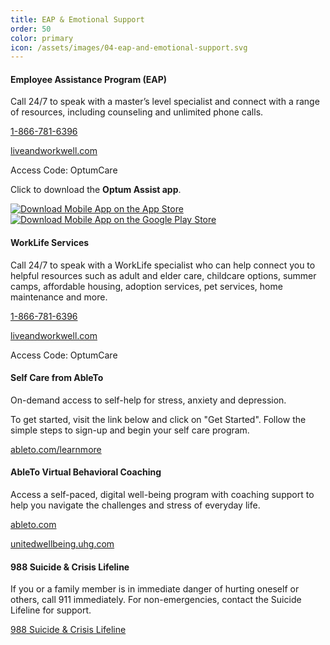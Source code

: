 ```yaml
---
title: EAP & Emotional Support
order: 50
color: primary
icon: /assets/images/04-eap-and-emotional-support.svg
---
```


#### Employee Assistance Program (EAP)

Call 24/7 to speak with a master’s level specialist and connect with a range of resources, including counseling and unlimited phone calls.

[1-866-781-6396](tel://+1-866-781-6396 "1-866-781-6396")

[liveandworkwell.com](https://www.liveandworkwell.com/content/en/public.html "liveandworkwell.com in a new tab")

Access Code: OptumCare

Click to download the **Optum Assist app**.

<a class="app-badge" href="https://apps.apple.com/us/app/optum-assist/id1617334988">![Download Mobile App on the App Store](/assets/images/apple-store-badge.svg)</a>
<a class="app-badge" href="https://play.google.com/store/apps/details?id=com.optum.mobile.optumassist&hl=en_US&gl=US&pli=1">![Download Mobile App on the Google Play Store](/assets/images/google-play-badge.svg)</a>

#### WorkLife Services

Call 24/7 to speak with a WorkLife specialist who can help connect you to helpful resources such as adult and elder care, childcare options, summer camps, affordable housing, adoption services, pet services, home maintenance and more.

[1-866-781-6396](tel://+1-866-781-6396 "1-866-781-6396")

[liveandworkwell.com](https://www.liveandworkwell.com/content/en/public.html "liveandworkwell.com in a new tab")

Access Code: OptumCare

#### Self Care from AbleTo

On-demand access to self-help for stress, anxiety and depression.

To get started, visit the link below and click on "Get Started". Follow the simple steps to sign-up and begin your self care program.

[ableto.com/learnmore](https://member.ableto.com/learnmore/ "Open AbleTo in a new tab.")

#### AbleTo Virtual Behavioral Coaching

Access a self-paced, digital well-being program with coaching support to help you navigate the challenges and stress of everyday life.

[ableto.com](https://app.ableto.com/ "ableto.com for members in a new tab")

[unitedwellbeing.uhg.com](https://unitedwellbeing.uhg.com/ "United Well Being page in a new tab.")

#### 988 Suicide & Crisis Lifeline

If you or a family member is in immediate danger of hurting oneself or others, call 911 immediately. For non-emergencies, contact the Suicide Lifeline for support.

[988 Suicide & Crisis Lifeline](tel://988 "988")
